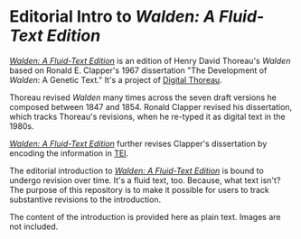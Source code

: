 # Editorial Intro to *Walden: A Fluid-Text Edition*

[*Walden: A Fluid-Text Edition*](http://digitalthoreau.org/fluid-text-toc/) is an edition of Henry David Thoreau's *Walden* based on Ronald E. Clapper's 1967 dissertation "The Development of *Walden*: A Genetic Text." It's a project of [Digital Thoreau](http://digitalthoreau.org).

Thoreau revised *Walden* many times across the seven draft versions he composed between 1847 and 1854. Ronald Clapper revised his dissertation, which tracks Thoreau's revisions, when he re-typed it as digital text in the 1980s.

[*Walden: A Fluid-Text Edition*](http://digitalthoreau.org/fluid-text-toc/) further revises Clapper's dissertation by encoding the information in [TEI](http://tei-c.org).

The editorial introduction to [*Walden: A Fluid-Text Edition*](http://digitalthoreau.org/fluid-text-toc/) is bound to undergo revision over time. It's a fluid text, too. Because, what text isn't? The purpose of this repository is to make it possible for users to track substantive revisions to the introduction.

The content of the introduction is provided here as plain text. Images are not included.

